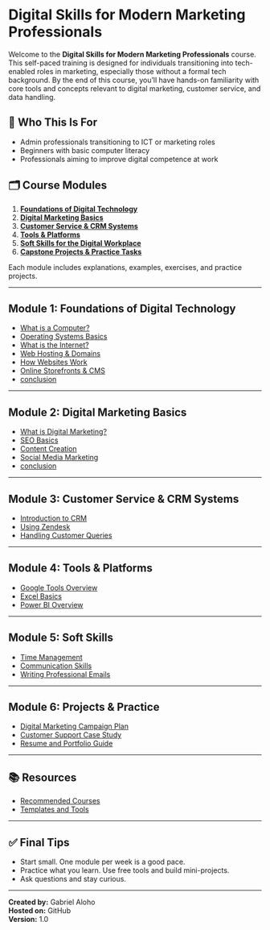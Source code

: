 # Digital Skills for Modern Marketing Professionals

Welcome to the **Digital Skills for Modern Marketing Professionals** course. This self-paced training is designed for individuals transitioning into tech-enabled roles in marketing, especially those without a formal tech background. By the end of this course, you’ll have hands-on familiarity with core tools and concepts relevant to digital marketing, customer service, and data handling.

## 📌 Who This Is For

* Admin professionals transitioning to ICT or marketing roles  
* Beginners with basic computer literacy  
* Professionals aiming to improve digital competence at work  

## 🗂️ Course Modules

1. [**Foundations of Digital Technology**](01_foundations/what_is_a_computer.md)  
2. [**Digital Marketing Basics**](02_digital_marketing_basics/what_is_digital_marketing.md)  
3. [**Customer Service & CRM Systems**](03_customer_service_and_crm/intro_to_crm.md)  
4. [**Tools & Platforms**](04_tools_and_platforms/intro_to_google_tools.md)  
5. [**Soft Skills for the Digital Workplace**](05_soft_skills/time_management.md)  
6. [**Capstone Projects & Practice Tasks**](06_projects_and_practice/digital_marketing_campaign_plan.md)
  

Each module includes explanations, examples, exercises, and practice projects.

---

## Module 1: Foundations of Digital Technology

* [What is a Computer?](01_foundations/what_is_a_computer.md)  
* [Operating Systems Basics](01_foundations/operating_systems.md)  
* [What is the Internet?](01_foundations/what_is_the_internet.md)  
* [Web Hosting & Domains](01_foundations/web_hosting_and_domains.md)  
* [How Websites Work](01_foundations/how_websites_work.md)  
* [Online Storefronts & CMS](01_foundations/storefronts_and_cms.md)
* [conclusion](01_foundations/course_conclusion.md)   

---

## Module 2: Digital Marketing Basics

* [What is Digital Marketing?](02_digital_marketing_basics/what_is_digital_marketing.md)  
* [SEO Basics](02_digital_marketing_basics/SEO_basics.md)  
* [Content Creation](02_digital_marketing_basics/content_creation.md)  
* [Social Media Marketing](02_digital_marketing_basics/social_media_marketing.md)  
* [conclusion](02_digital_marketing_basics/course_conclusion.md)
---

## Module 3: Customer Service & CRM Systems

* [Introduction to CRM](03_customer_service_and_crm/intro_to_crm.md)  
* [Using Zendesk](03_customer_service_and_crm/using_zendesk.md)  
* [Handling Customer Queries](03_customer_service_and_crm/handling_customer_queries.md)  

---

## Module 4: Tools & Platforms

* [Google Tools Overview](04_tools_and_platforms/intro_to_google_tools.md)  
* [Excel Basics](04_tools_and_platforms/basics_of_excel.md)  
* [Power BI Overview](04_tools_and_platforms/overview_of_powerbi.md)  

---

## Module 5: Soft Skills

* [Time Management](05_soft_skills/time_management.md)  
* [Communication Skills](05_soft_skills/communication_skills.md)  
* [Writing Professional Emails](05_soft_skills/writing_professional_emails.md)  

---

## Module 6: Projects & Practice

* [Digital Marketing Campaign Plan](06_projects_and_practice/digital_marketing_campaign_plan.md)  
* [Customer Support Case Study](06_projects_and_practice/customer_support_case_study.md)  
* [Resume and Portfolio Guide](06_projects_and_practice/resume_and_portfolio_guide.md)  

---

## 📚 Resources

* [Recommended Courses](resources/recommended_courses.md)  
* [Templates and Tools](resources/templates_and_tools.md)  

---

## ✅ Final Tips

* Start small. One module per week is a good pace.  
* Practice what you learn. Use free tools and build mini-projects.  
* Ask questions and stay curious.  

---

**Created by:** Gabriel Aloho  
**Hosted on:** GitHub  
**Version:** 1.0
